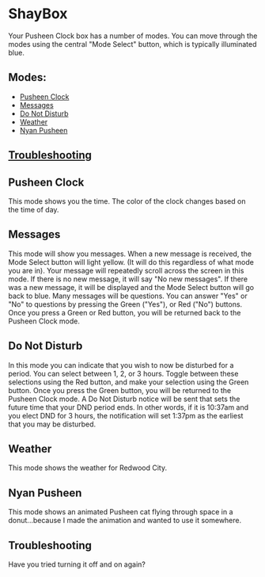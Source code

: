 # ShayBox

Your Pusheen Clock box has a number of modes. You can move through the modes using the central "Mode Select" button, which is typically illuminated blue.

## Modes:
 - [Pusheen Clock](https://github.com/alliefm/ShayBox/blob/main/README.md#pusheen-clock)
 - [Messages](https://github.com/alliefm/ShayBox/blob/main/README.md#Messages)
 - [Do Not Disturb](https://github.com/alliefm/ShayBox/blob/main/README.md#Do-Not-Disturb)
 - [Weather](https://github.com/alliefm/ShayBox/blob/main/README.md#Weather)
 - [Nyan Pusheen](https://github.com/alliefm/ShayBox/blob/main/README.md#nyan-pusheen)

## [Troubleshooting](https://github.com/alliefm/ShayBox/blob/main/README.md#troubleshooting)

## Pusheen Clock
This mode shows you the time. The color of the clock changes based on the time of day.

## Messages
This mode will show you messages. When a new message is received, the Mode Select button will light yellow. (It will do this regardless of what mode you are in). 
Your message will repeatedly scroll across the screen in this mode. If there is no new message, it will say "No new messages". If there was a new message, it will be displayed and the Mode Select button will go back to blue.
Many messages will be questions. You can answer "Yes" or "No" to questions by pressing the Green ("Yes"), or Red ("No") buttons. 
Once you press a Green or Red button, you will be returned back to the Pusheen Clock mode.

## Do Not Disturb
In this mode you can indicate that you wish to now be disturbed for a period. You can select between 1, 2, or 3 hours. Toggle between these selections using the Red button, and make your selection using the Green button. Once you press the Green button, you will be returned to the Pusheen Clock mode.
A Do Not Disturb notice will be sent that sets the future time that your DND period ends. In other words, if it is 10:37am and you elect DND for 3 hours, the notification will set 1:37pm as the earliest that you may be disturbed.

## Weather
This mode shows the weather for Redwood City.

## Nyan Pusheen
This mode shows an animated Pusheen cat flying through space in a donut...because I made the animation and wanted to use it somewhere.

## Troubleshooting
Have you tried turning it off and on again?
